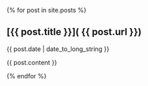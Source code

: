 {% for post in site.posts %}

## [{{ post.title }}]( {{ post.url }})

{{ post.date | date_to_long_string }}

{{ post.content }}

{% endfor %}
